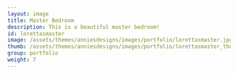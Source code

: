 ```yaml
---
layout: image
title: Master Bedroom
description: This is a beautiful master bedroom!
id: lorettasmaster
image: /assets/themes/anniesdesigns/images/portfolio/lorettasmaster.jpg
thumb: /assets/themes/anniesdesigns/images/portfolio/lorettasmaster_thumb.jpg
group: portfolio
weight: 7
---
```

